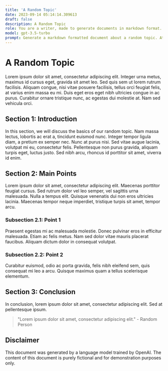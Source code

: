 ```yaml
---
title: 'A Random Topic'
date: 2023-09-14 05:14:14.309613
draft: false
description: A Random Topic
role: You are a writer, made to generate documents in markdown format. It is very important that all of the documents you generate are in valid markdown format.
model: gpt-3.5-turbo
prompt: Generate a markdown formatted document about a random topic. At the bottom, include a disclaimer explaining that the document was generated by you. The first line of the document should be the title. Make sure that the entire document is in proper markdown format, using a mix of various tags to make the document visually appealing.
---
```


# A Random Topic

Lorem ipsum dolor sit amet, consectetur adipiscing elit. Integer urna metus, maximus id cursus eget, gravida sit amet leo. Sed quis sem ut lorem rutrum facilisis. Aliquam congue, nisi vitae posuere facilisis, tellus orci feugiat felis, at varius enim massa eu mi. Duis eget eros eget nibh ultricies congue in ac purus. Curabitur ornare tristique nunc, ac egestas dui molestie at. Nam sed vehicula orci.

## Section 1: Introduction

In this section, we will discuss the basics of our random topic. Nam massa lectus, lobortis ac erat a, tincidunt euismod nunc. Integer tempor ligula diam, a pretium ex semper nec. Nunc at purus nisi. Sed vitae augue lacinia, volutpat mi eu, consectetur felis. Pellentesque non purus gravida, aliquam turpis eget, luctus justo. Sed nibh arcu, rhoncus id porttitor sit amet, viverra id enim.

## Section 2: Main Points

Lorem ipsum dolor sit amet, consectetur adipiscing elit. Maecenas porttitor feugiat cursus. Sed rutrum dolor vel leo semper, vel sagittis urna malesuada. Nulla a tempus elit. Quisque venenatis dui non eros ultricies lacinia. Maecenas tempor neque imperdiet, tristique turpis sit amet, tempor arcu. 

### Subsection 2.1: Point 1

Praesent egestas mi ac malesuada molestie. Donec pulvinar eros in efficitur malesuada. Etiam ac felis metus. Nam sed dolor vitae mauris placerat faucibus. Aliquam dictum dolor in consequat volutpat.

### Subsection 2.2: Point 2

Curabitur euismod, odio ac porta gravida, felis nibh eleifend sem, quis consequat mi leo a arcu. Quisque maximus quam a tellus scelerisque elementum.

## Section 3: Conclusion

In conclusion, lorem ipsum dolor sit amet, consectetur adipiscing elit. Sed at pellentesque ipsum. 

> "Lorem ipsum dolor sit amet, consectetur adipiscing elit." - Random Person

## Disclaimer

This document was generated by a language model trained by OpenAI. The content of this document is purely fictional and for demonstration purposes only.